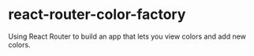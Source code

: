 # react-router-color-factory
Using React Router to build an app that lets you view colors and add new colors.
